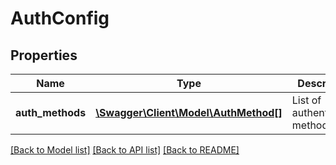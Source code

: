 # AuthConfig

## Properties
Name | Type | Description | Notes
------------ | ------------- | ------------- | -------------
**auth_methods** | [**\Swagger\Client\Model\AuthMethod[]**](AuthMethod.md) | List of authentication methods | 

[[Back to Model list]](../README.md#documentation-for-models) [[Back to API list]](../README.md#documentation-for-api-endpoints) [[Back to README]](../README.md)


